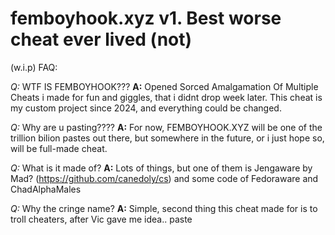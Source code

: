 # femboyhook.xyz v1. Best worse cheat ever lived (not)

(w.i.p) FAQ: 

*Q:* WTF IS FEMBOYHOOK???
**A:** Opened Sorced Amalgamation Of Multiple Cheats i made for fun and giggles, that i didnt drop week later. This cheat is my custom project since 2024, and everything could be changed.

*Q:* Why are u pasting????
**A:** For now, FEMBOYHOOK.XYZ will be one of the trillion bilion pastes out there, but somewhere in the future, or i just hope so, will be full-made cheat.

*Q:* What is it made of?
**A:** Lots of things, but one of them is Jengaware by Mad? (https://github.com/canedoly/cs) and some code of Fedoraware and ChadAlphaMales

*Q:* Why the cringe name?
**A:** Simple, second thing this cheat made for is to troll cheaters, after Vic gave me idea..
paste
